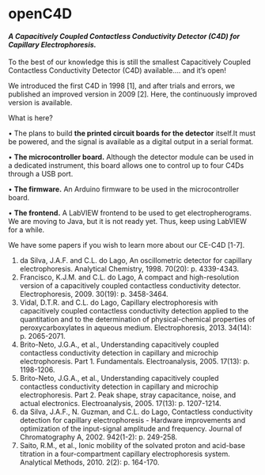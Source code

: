 # openC4D
#### _A Capacitively Coupled Contactless Conductivity Detector (C4D) for Capillary Electrophoresis._

To the best of our knowledge this is still the smallest Capacitively Coupled Contactless Conductivity Detector (C4D) available…. and it’s open!

We introduced the first C4D in 1998 [1], and after trials and errors, we published an improved version in 2009 [2]. Here, the continuously improved version is available.

What is here?

•	The plans to build __the printed circuit boards for the detector__ itself.It must be powered, and the signal is available as a digital output in a serial format.

•	__The microcontroller board.__ Although the detector module can be used in a dedicated instrument, this board allows one to control up to four C4Ds through a USB port.


•	__The firmware.__ An Arduino firmware to be used in the microcontroller board.

•	__The frontend.__ A LabVIEW frontend to be used to get electropherograms. We are moving to Java, but it is not ready yet. Thus, keep using LabVIEW for a while.


We have some papers if you wish to learn more about our CE-C4D [1-7].

1.	da Silva, J.A.F. and C.L. do Lago, An oscillometric detector for capillary electrophoresis. Analytical Chemistry, 1998. 70(20): p. 4339-4343.
2.	Francisco, K.J.M. and C.L. do Lago, A compact and high-resolution version of a capacitively coupled contactless conductivity detector. Electrophoresis, 2009. 30(19): p. 3458-3464.
3.	Vidal, D.T.R. and C.L. do Lago, Capillary electrophoresis with capacitively coupled contactless conductivity detection applied to the quantitation and to the determination of physical-chemical properties of peroxycarboxylates in aqueous medium. Electrophoresis, 2013. 34(14): p. 2065-2071.
4.	Brito-Neto, J.G.A., et al., Understanding capacitively coupled contactless conductivity detection in capillary and microchip electrophoresis. Part 1. Fundamentals. Electroanalysis, 2005. 17(13): p. 1198-1206.
5.	Brito-Neto, J.G.A., et al., Understanding capacitively coupled contactless conductivity detection in capillary and microchip electrophoresis. Part 2. Peak shape, stray capacitance, noise, and actual electronics. Electroanalysis, 2005. 17(13): p. 1207-1214.
6.	da Silva, J.A.F., N. Guzman, and C.L. do Lago, Contactless conductivity detection for capillary electrophoresis - Hardware improvements and optimization of the input-signal amplitude and frequency. Journal of Chromatography A, 2002. 942(1-2): p. 249-258.
7.	Saito, R.M., et al., Ionic mobility of the solvated proton and acid-base titration in a four-compartment capillary electrophoresis system. Analytical Methods, 2010. 2(2): p. 164-170.
